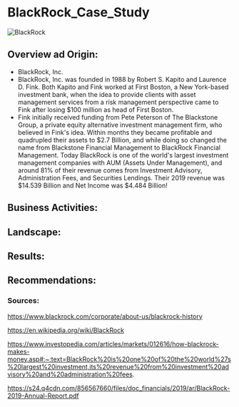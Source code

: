 # BlackRock_Case_Study
![BlackRock](BlackRock_Case_Study/blackrock_logo.jpg)
## Overview ad Origin:
 * BlackRock, Inc.
 * BlackRock, Inc. was founded in 1988 by Robert S. Kapito and Laurence D. Fink. Both Kapito and Fink worked at First Boston, a New York-based investment bank, when the idea to provide clients with asset management services from a risk management perspective came to Fink after losing $100 million as head of First Boston.
 * Fink initially received funding from Pete Peterson of The Blackstone Group, a private equity alternative investment management firm, who believed in Fink's idea. Within months they became profitable and quadrupled their assets to $2.7 Billion, and while doing so changed the name from Blackstone Financial Management to BlackRock Financial Management. 
    Today BlackRock is one of the world's largest investment management companies with AUM (Assets Under Management), and around 81% of their revenue comes from Investment Advisory, Administration Fees, and Securities Lendings. Their 2019 revenue was $14.539 Billion and Net Income was $4.484 Billion!

## Business Activities:


## Landscape:



## Results:


## Recommendations:


### Sources:

https://www.blackrock.com/corporate/about-us/blackrock-history

https://en.wikipedia.org/wiki/BlackRock

https://www.investopedia.com/articles/markets/012616/how-blackrock-makes-money.asp#:~:text=BlackRock%20is%20one%20of%20the%20world%27s%20largest%20investment,its%20revenue%20from%20investment%20advisory%20and%20administration%20fees.

https://s24.q4cdn.com/856567660/files/doc_financials/2019/ar/BlackRock-2019-Annual-Report.pdf